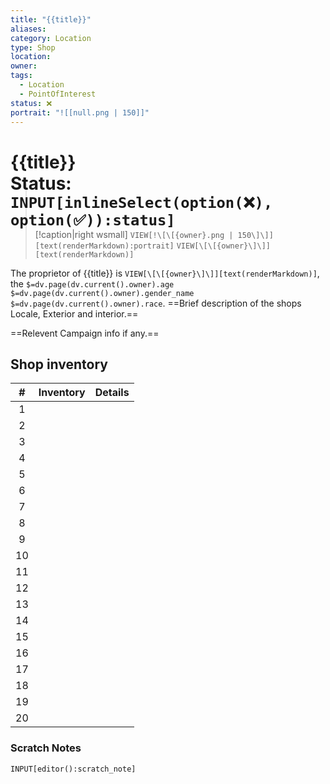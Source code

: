 ```yaml
---
title: "{{title}}"
aliases: 
category: Location
type: Shop
location: 
owner: 
tags:
  - Location
  - PointOfInterest
status: ❌
portrait: "![[null.png | 150]]"
---
```

# {{title}} <span style="float:right">Status: `INPUT[inlineSelect(option(❌), option(✅)):status]`</span> 
> [!caption|right wsmall]
> `VIEW[!\[\[{owner}.png | 150\]\]][text(renderMarkdown):portrait]`
> `VIEW[\[\[{owner}\]\]][text(renderMarkdown)]`

The proprietor of {{title}} is `VIEW[\[\[{owner}\]\]][text(renderMarkdown)]`, the `$=dv.page(dv.current().owner).age` `$=dv.page(dv.current().owner).gender_name` `$=dv.page(dv.current().owner).race`. ==Brief description of the shops Locale, Exterior and interior.==

==Relevent Campaign info if any.==

## Shop inventory


|  #  | Inventory | Details |
|:---:| --------- | ------- |
|  1  |           |         |
|  2  |           |         |
|  3  |           |         |
|  4  |           |         |
|  5  |           |         |
|  6  |           |         |
|  7  |           |         |
|  8  |           |         |
|  9  |           |         |
| 10  |           |         |
| 11  |           |         |
| 12  |           |         |
| 13  |           |         |
| 14  |           |         |
| 15  |           |         |
| 16  |           |         |
| 17  |           |         |
| 18  |           |         |
| 19  |           |         |
| 20  |           |         |

### Scratch Notes
```meta-bind
INPUT[editor():scratch_note]
```






